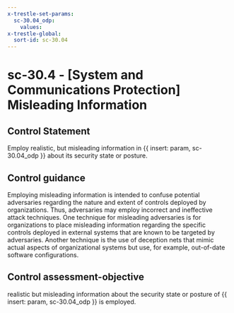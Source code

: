 ```yaml
---
x-trestle-set-params:
  sc-30.04_odp:
    values:
x-trestle-global:
  sort-id: sc-30.04
---
```


# sc-30.4 - \[System and Communications Protection\] Misleading Information

## Control Statement

Employ realistic, but misleading information in {{ insert: param, sc-30.04_odp }} about its security state or posture.

## Control guidance

Employing misleading information is intended to confuse potential adversaries regarding the nature and extent of controls deployed by organizations. Thus, adversaries may employ incorrect and ineffective attack techniques. One technique for misleading adversaries is for organizations to place misleading information regarding the specific controls deployed in external systems that are known to be targeted by adversaries. Another technique is the use of deception nets that mimic actual aspects of organizational systems but use, for example, out-of-date software configurations.

## Control assessment-objective

realistic but misleading information about the security state or posture of {{ insert: param, sc-30.04_odp }} is employed.
